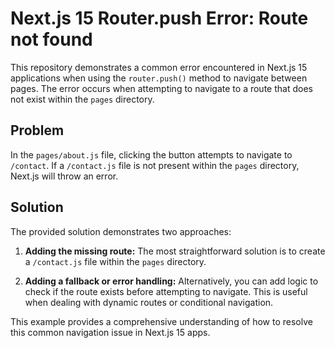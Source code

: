 # Next.js 15 Router.push Error: Route not found

This repository demonstrates a common error encountered in Next.js 15 applications when using the `router.push()` method to navigate between pages.  The error occurs when attempting to navigate to a route that does not exist within the `pages` directory.

## Problem

In the `pages/about.js` file, clicking the button attempts to navigate to `/contact`.  If a `/contact.js` file is not present within the `pages` directory, Next.js will throw an error. 

## Solution

The provided solution demonstrates two approaches:

1. **Adding the missing route:** The most straightforward solution is to create a `/contact.js` file within the `pages` directory.

2. **Adding a fallback or error handling:** Alternatively, you can add logic to check if the route exists before attempting to navigate.  This is useful when dealing with dynamic routes or conditional navigation.

This example provides a comprehensive understanding of how to resolve this common navigation issue in Next.js 15 apps.